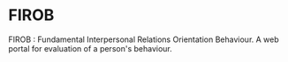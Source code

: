 # FIROB
FIROB : Fundamental Interpersonal Relations Orientation Behaviour. A web portal for evaluation of a person's behaviour.
